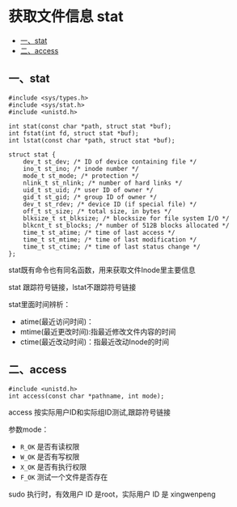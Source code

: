 # 获取文件信息 stat

<!-- TOC -->

- [一、stat](#一stat)
- [二、access](#二access)

<!-- /TOC -->

## 一、stat

```
#include <sys/types.h>
#include <sys/stat.h>
#include <unistd.h>

int stat(const char *path, struct stat *buf);
int fstat(int fd, struct stat *buf);
int lstat(const char *path, struct stat *buf);

struct stat {
    dev_t st_dev; /* ID of device containing file */
    ino_t st_ino; /* inode number */
    mode_t st_mode; /* protection */
    nlink_t st_nlink; /* number of hard links */
    uid_t st_uid; /* user ID of owner */
    gid_t st_gid; /* group ID of owner */
    dev_t st_rdev; /* device ID (if special file) */
    off_t st_size; /* total size, in bytes */
    blksize_t st_blksize; /* blocksize for file system I/O */
    blkcnt_t st_blocks; /* number of 512B blocks allocated */
    time_t st_atime; /* time of last access */
    time_t st_mtime; /* time of last modification */
    time_t st_ctime; /* time of last status change */
};
```

stat既有命令也有同名函数，用来获取文件Inode里主要信息

stat 跟踪符号链接，lstat不跟踪符号链接

stat里面时间辨析：

- atime(最近访问时间)： 
- mtime(最近更改时间):指最近修改文件内容的时间
- ctime(最近改动时间)：指最近改动Inode的时间

## 二、access

```
#include <unistd.h>
int access(const char *pathname, int mode);
```

access 按实际用户ID和实际组ID测试,跟踪符号链接

参数mode：
- `R_OK` 是否有读权限
- `W_OK` 是否有写权限
- `X_OK` 是否有执行权限
- `F_OK` 测试一个文件是否存在

sudo 执行时，有效用户 ID 是root，实际用户 ID 是 xingwenpeng